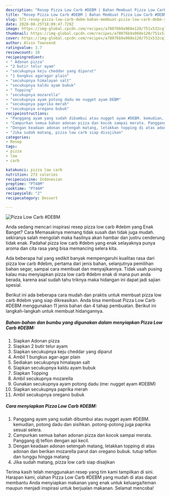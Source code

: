 ```yaml
---
description: "Resep Pizza Low Carb #DEBM | Bahan Membuat Pizza Low Carb #DEBM Yang Enak Dan Mudah"
title: "Resep Pizza Low Carb #DEBM | Bahan Membuat Pizza Low Carb #DEBM Yang Enak Dan Mudah"
slug: 571-resep-pizza-low-carb-debm-bahan-membuat-pizza-low-carb-debm-yang-enak-dan-mudah
date: 2020-08-25T18:09:47.729Z
image: https://img-global.cpcdn.com/recipes/a78076b9a968e120/751x532cq70/pizza-low-carb-debm-foto-resep-utama.jpg
thumbnail: https://img-global.cpcdn.com/recipes/a78076b9a968e120/751x532cq70/pizza-low-carb-debm-foto-resep-utama.jpg
cover: https://img-global.cpcdn.com/recipes/a78076b9a968e120/751x532cq70/pizza-low-carb-debm-foto-resep-utama.jpg
author: Alvin Townsend
ratingvalue: 3.7
reviewcount: 10
recipeingredient:
- " Adonan pizza"
- "2 butir telur ayam"
- "secukupnya keju cheddar yang diparut"
- "1 bungkus agaragar plain"
- "secukupnya himalayan salt"
- "secukupnya kaldu ayam bubuk"
- " Topping"
- "secukupnya mozarella"
- "secukupnya ayam potong dadu me nugget ayam DEBM"
- "secukupnya paprika merah"
- "secukupnya oregano bubuk"
recipeinstructions:
- "Panggang ayam yang sudah dibumbui atau nugget ayam #DEBM. kemudian, potong dadu dan sisihkan. potong-potong juga paprika sesuai selera."
- "Campurkan semua bahan adonan pizza dan kocok sampai merata. Panggang dj teflon dengan api kecil."
- "Dengan keadaan adonan setengah matang, letakkan topping di atas adonan dan berikan mozarella parut dan oregano bubuk. tutup teflon dan tunggu hingga matang"
- "Jika sudah matang, pizza low carb siap disajikan"
categories:
- Resep
tags:
- pizza
- low
- carb

katakunci: pizza low carb 
nutrition: 273 calories
recipecuisine: Indonesian
preptime: "PT40M"
cooktime: "PT46M"
recipeyield: "2"
recipecategory: Dessert

---
```



![Pizza Low Carb #DEBM](https://img-global.cpcdn.com/recipes/a78076b9a968e120/751x532cq70/pizza-low-carb-debm-foto-resep-utama.jpg)

Anda sedang mencari inspirasi resep pizza low carb #debm yang Enak Banget? Cara Memasaknya memang tidak susah dan tidak juga mudah. sekiranya salah mengolah maka hasilnya akan hambar dan justru cenderung tidak enak. Padahal pizza low carb #debm yang enak selayaknya punya aroma dan cita rasa yang bisa memancing selera kita.

Ada beberapa hal yang sedikit banyak mempengaruhi kualitas rasa dari pizza low carb #debm, pertama dari jenis bahan, selanjutnya pemilihan bahan segar, sampai cara membuat dan menyajikannya. Tidak usah pusing kalau mau menyiapkan pizza low carb #debm enak di mana pun anda berada, karena asal sudah tahu triknya maka hidangan ini dapat jadi sajian spesial.




Berikut ini ada beberapa cara mudah dan praktis untuk membuat pizza low carb #debm yang siap dikreasikan. Anda bisa membuat Pizza Low Carb #DEBM menggunakan 11 jenis bahan dan 4 tahap pembuatan. Berikut ini langkah-langkah untuk membuat hidangannya.

<!--inarticleads1-->

##### Bahan-bahan dan bumbu yang digunakan dalam menyiapkan Pizza Low Carb #DEBM:

1. Siapkan  Adonan pizza
1. Siapkan 2 butir telur ayam
1. Siapkan secukupnya keju cheddar yang diparut
1. Ambil 1 bungkus agar-agar plain
1. Sediakan secukupnya himalayan salt
1. Siapkan secukupnya kaldu ayam bubuk
1. Siapkan  Topping
1. Ambil secukupnya mozarella
1. Gunakan secukupnya ayam potong dadu (me: nugget ayam #DEBM)
1. Siapkan secukupnya paprika merah
1. Ambil secukupnya oregano bubuk




<!--inarticleads2-->

##### Cara menyiapkan Pizza Low Carb #DEBM:

1. Panggang ayam yang sudah dibumbui atau nugget ayam #DEBM. kemudian, potong dadu dan sisihkan. potong-potong juga paprika sesuai selera.
1. Campurkan semua bahan adonan pizza dan kocok sampai merata. Panggang dj teflon dengan api kecil.
1. Dengan keadaan adonan setengah matang, letakkan topping di atas adonan dan berikan mozarella parut dan oregano bubuk. tutup teflon dan tunggu hingga matang
1. Jika sudah matang, pizza low carb siap disajikan




Terima kasih telah menggunakan resep yang tim kami tampilkan di sini. Harapan kami, olahan Pizza Low Carb #DEBM yang mudah di atas dapat membantu Anda menyiapkan makanan yang enak untuk keluarga/teman maupun menjadi inspirasi untuk berjualan makanan. Selamat mencoba!
